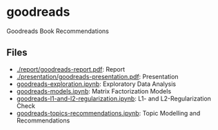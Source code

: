 # goodreads
Goodreads Book Recommendations

## Files
* [./report/goodreads-report.pdf](./report/goodreads-report.pdf): Report
* [./presentation/goodreads-presentation.pdf](./presentation/goodreads-presentation.pdf): Presentation
* [goodreads-exploration.ipynb](./goodreads-exploration.ipynb): Exploratory Data Analysis
* [goodreads-models.ipynb](./goodreads-models.ipynb): Matrix Factorization Models
* [goodreads-l1-and-l2-regularization.ipynb](./goodreads-l1-and-l2-regularization.ipynb): L1- and L2-Regularization Check
* [goodreads-topics-recommendations.ipynb](./goodreads-topics-recommendations.ipynb): Topic Modelling and Recommendations


